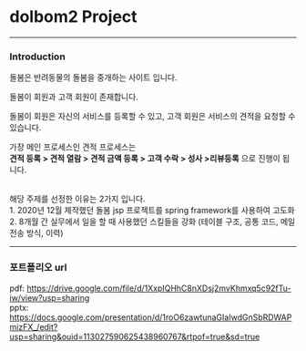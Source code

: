 # dolbom2 Project

<hr>

### Introduction
돌봄은 반려동물의 돌봄을 중개하는 사이트 입니다.

돌봄이 회원과 고객 회원이 존재합니다.

돌봄이 회원은 자신의 서비스를 등록할 수 있고, 고객 회원은 서비스의 견적을 요청할 수 있습니다.


가장 메인 프로세스인 견적 프로세스는 <br>
**견적 등록 > 견적 열람 > 견적 금액 등록 > 고객 수락 > 성사 >리뷰등록** 으로 진행이 됩니다.

 <br>
해당 주제를 선정한 이유는 2가지 입니다. <br>
1. 2020년 12월 제작했던 돌봄 jsp 프로젝트를 spring framework를 사용하여 고도화 <br>
2. 8개월 간 실무에서 일을 할 때 사용했던 스킬들을 강화 (테이블 구조, 공통 코드, 메일 전송 방식, 이력)

<hr>

### 포트폴리오 url  <br>
pdf: https://drive.google.com/file/d/1XxpIQHhC8nXDsj2mvKhmxq5c92fTu-iw/view?usp=sharing   <br>
pptx: https://docs.google.com/presentation/d/1roO6zawtunaGIaIwdGnSbRDWAPmizFX_/edit?usp=sharing&ouid=113027590625438960767&rtpof=true&sd=true

